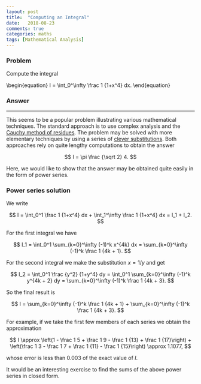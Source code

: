 ```yaml
---
layout: post
title:  "Computing an Integral"
date:   2018-08-23
comments: true
categories: maths
tags: [Mathematical Analysis]
---
```


### Problem
Compute the integral

\begin{equation}
  I = \int_0^\infty \frac 1 {1+x^4} dx.
\end{equation}

### Answer
***

This seems to be a popular problem illustrating various mathematical techniques. The standard approach is to use complex analysis and the [Cauchy method of residues](https://en.wikipedia.org/wiki/Residue_theorem). The problem may be solved with more elementary techniques by using a series of [clever substitutions](https://www.youtube.com/watch?v=CIRGU-Zc9h4&feature=share). Both approaches rely on quite lengthy computations to obtain the answer

$$
I =  \pi \frac {\sqrt 2} 4.
$$

Here, we would like to show that the answer may be obtained quite easily in the form of power series.

### Power series solution

We write

$$
I = \int_0^1 \frac 1 {1+x^4} dx + \int_1^\infty \frac 1 {1+x^4} dx = I_1 + I_2.
$$

For the first integral we have

$$
I_1 = \int_0^1 \sum_{k=0}^\infty (-1)^k x^{4k} dx = \sum_{k=0}^\infty (-1)^k \frac 1 {4k + 1}.
$$

For the second integral we make the substitution $x = 1/y$ and get

$$
I_2 = \int_0^1 \frac {y^2} {1+y^4} dy = \int_0^1 \sum_{k=0}^\infty (-1)^k y^{4k + 2} dy = \sum_{k=0}^\infty (-1)^k \frac 1 {4k + 3}.
$$

So the final result is

$$
I = \sum_{k=0}^\infty (-1)^k \frac 1 {4k + 1} + \sum_{k=0}^\infty (-1)^k \frac 1 {4k + 3}.
$$

For example, if we take the first few members of each series we obtain the approximation

$$
I \approx \left(1 - \frac 1 5 + \frac 1 9 - \frac 1 {13} + \frac 1 {17}\right) + \left(\frac 1 3 - \frac 1 7 + \frac 1 {11} - \frac 1 {15}\right) \approx 1.1077,
$$

whose error is less than $0.003$ of the exact value of $I$.

It would be an interesting exercise to find the sums of the above power series in closed form.
